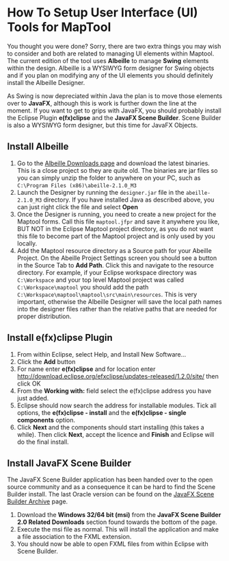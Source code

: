How To Setup User Interface (UI) Tools for MapTool
==================================================

You thought you were done? Sorry, there are two extra things you may wish to consider and both are related to managing UI elements within Maptool. The current edition of the tool uses **Albeille** to manage **Swing** elements within the design. Albeille is a WYSIWYG form designer for Swing objects and if you plan on modifying any of the UI elements you should definitely install the Albeille Designer.

As Swing is now depreciated within Java the plan is to move those elements over to **JavaFX**, although this is work is further down the line at the moment. If you want to get to grips with JavaFX, you should probably install the Eclipse Plugin **e(fx)clipse** and the **JavaFX Scene Builder**. Scene Builder is also a WYSIWYG form designer, but this time for JavaFX Objects.

Install Albeille
----------------

1. Go to the [Albeille Downloads page](https://java.net/projects/abeille/downloads/directory/Abeille%20Form%20Designer%202.1.0%20M3) and download the latest binaries. This is a close project so they are quite old. The binaries are jar files so you can simply unzip the folder to anywhere on your PC, such as `C:\Program Files (x86)\abeille-2.1.0_M3`
2. Launch the Designer by running the `designer.jar` file in the `abeille-2.1.0_M3` directory. If you have installed Java as described above, you can just right click the file and select **Open**
3. Once the Designer is running, you need to create a new project for the Maptool forms. Call this file `maptool.jfpr` and save it anywhere you like, BUT NOT in the Eclipse Maptool project directory, as you do not want this file to become part of the Maptool project and is only used by you locally.
4. Add the Maptool resource directory as a Source path for your Abeille Project. On the Abeille Project Settings screen you should see a button in the Source Tab to **Add Path**. Click this and navigate to the resource directory. For example, if your Eclipse workspace directory was `C:\Workspace` and your top level Maptool project was called `C:\Workspace\maptool` you should add the path `C:\Workspace\maptool\maptool\src\main\resources`. This is very important, otherwise the Albeille Designer will save the local path names into the designer files rather than the relative paths that are needed for proper distribution.

Install e(fx)clipse Plugin
--------------------------

1. From within Eclipse, select Help, and Install New Software...
2. Click the **Add** button
3. For name enter **e(fx)clipse** and for location enter http://download.eclipse.org/efxclipse/updates-released/1.2.0/site/ then click OK
4. From the **Working with:** field select the e(fx)clipse address you have just added.
5. Eclipse should now search the address for installable modules. Tick all options, the **e(fx)clipse - install** and the **e(fx)clipse - single components** option.
6. Click **Next** and the components should start installing (this takes a while). Then click **Next**, accept the licence and **Finish** and Eclipse will do the final install.

Install JavaFX Scene Builder
----------------------------

The JavaFX Scene Builder application has been handed over to the open source community and as a consequence it can be hard to find the Scene Builder install. The last Oracle version can be found on the [JavaFX Scene Builder Archive](http://www.oracle.com/technetwork/java/javafxscenebuilder-1x-archive-2199384.html) page.

1. Download the **Windows 32/64 bit (msi)** from the **JavaFX Scene Builder 2.0 Related Downloads** section found towards the bottom of the page.
2. Execute the msi file as normal. This will install the application and make a file association to the FXML extension.
3. You should now be able to open FXML files from within Eclipse with Scene Builder.
